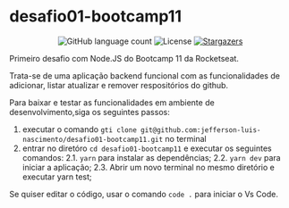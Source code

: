 # desafio01-bootcamp11

<p align="center">
  <img alt="GitHub language count" src="https://img.shields.io/github/languages/count/jefferson-luis-nascimento/desafio01-bootcamp11?color=%2304D361">

  <img alt="License" src="https://img.shields.io/badge/license-MIT-%2304D361">

  <a href="https://github.com/jefferson-luis-nascimento/desafio01-bootcamp11/stargazers">
    <img alt="Stargazers" src="https://img.shields.io/github/stars/jefferson-luis-nascimento/desafio01-bootcamp11?style=social">
  </a>
</p>

Primeiro desafio com Node.JS do Bootcamp 11 da Rocketseat.

Trata-se de uma aplicação backend funcional com as funcionalidades de adicionar, 
listar atualizar e remover respositórios do github.

Para baixar e testar as funcionalidades em ambiente de desenvolvimento,siga os seguintes passos:
1. executar o comando ```gti clone git@github.com:jefferson-luis-nascimento/desafio01-bootcamp11.git``` no terminal
2. entrar no diretóro ```cd desafio01-bootcamp11``` e executar os seguintes comandos:
  2.1. ```yarn``` para instalar as dependências;
  2.2. ```yarn dev``` para iniciar a aplicação;
  2.3. Abrir um novo terminal no mesmo diretório e executar yarn test;

Se quiser editar o código, usar o comando ```code .``` para iniciar o Vs Code.
